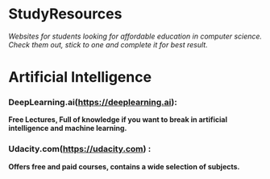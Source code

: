 # StudyResources
*Websites for students looking for affordable education in computer science. Check them out, stick to one and complete it for best result.*

# Artificial Intelligence
### DeepLearning.ai(https://deeplearning.ai):
**Free Lectures, Full of knowledge if you want to break in artificial intelligence and machine learning.**


### Udacity.com(https://udacity.com) :
**Offers free and paid courses, contains a wide selection of subjects.**
